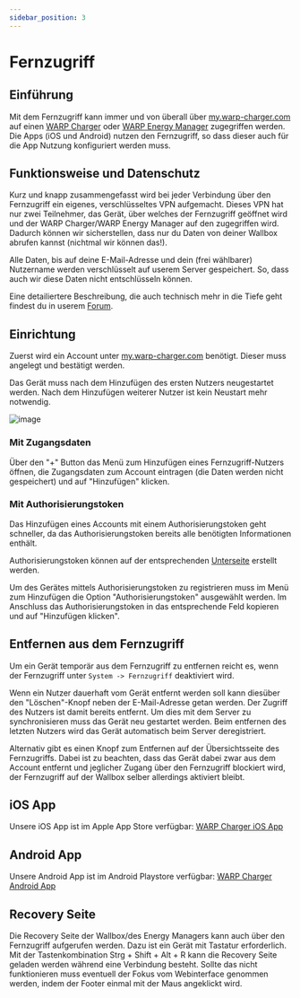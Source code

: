 ```yaml
---
sidebar_position: 3
---
```


# Fernzugriff

## Einführung
Mit dem Fernzugriff kann immer und von überall über [my.warp-charger.com](https://my.warp-charger.com) auf einen [WARP Charger](/docs/warp_charger/introduction) oder [WARP Energy Manager](/docs/warp_energy_manager/introduction) zugegriffen werden.
Die Apps (iOS und Android) nutzen den Fernzugriff, so dass dieser auch für die App Nutzung konfiguriert werden muss.

## Funktionsweise und Datenschutz
Kurz und knapp zusammengefasst wird bei jeder Verbindung über den Fernzugriff ein eigenes, verschlüsseltes VPN aufgemacht. Dieses VPN hat nur zwei Teilnehmer, das Gerät, über welches der Fernzugriff geöffnet wird und der WARP Charger/WARP Energy Manager auf den zugegriffen wird. Dadurch können wir sicherstellen, dass nur du Daten von deiner Wallbox abrufen kannst (nichtmal wir können das!).

Alle Daten, bis auf deine E-Mail-Adresse und dein (frei wählbarer) Nutzername werden verschlüsselt auf userem Server gespeichert. So, dass auch wir diese Daten nicht entschlüsseln können.

Eine detailiertere Beschreibung, die auch technisch mehr in die Tiefe geht findest du in userem [Forum](https://www.tinkerunity.org/topic/12365-fernzugriff-alpha).

## Einrichtung
Zuerst wird ein Account unter [my.warp-charger.com](https://my.warp-charger.com) benötigt. Dieser muss angelegt und bestätigt werden.

Das Gerät muss nach dem Hinzufügen des ersten Nutzers neugestartet werden. Nach dem Hinzufügen weiterer Nutzer ist kein Neustart mehr notwendig.

![image](/img/webinterface/system/warp-system_remote_access.jpeg)

### Mit Zugangsdaten
Über den "+" Button das Menü zum Hinzufügen eines Fernzugriff-Nutzers öffnen, die Zugangsdaten zum Account eintragen (die Daten werden nicht gespeichert)
und auf "Hinzufügen" klicken.

### Mit Authorisierungstoken
Das Hinzufügen eines Accounts mit einem Authorisierungstoken geht schneller, da das Authorisierungstoken bereits alle benötigten Informationen enthält.

Authorisierungstoken können auf der entsprechenden [Unterseite](https://my.warp-charger.com/tokens) erstellt werden.

Um des Gerätes mittels Authorisierungstoken zu registrieren muss im Menü zum Hinzufügen die Option "Authorisierungstoken" ausgewählt werden.
Im Anschluss das Authorisierungstoken in das entsprechende Feld kopieren und auf "Hinzufügen klicken".

## Entfernen aus dem Fernzugriff
Um ein Gerät temporär aus dem Fernzugriff zu entfernen reicht es, wenn der Fernzugriff unter `System -> Fernzugriff` deaktiviert wird.

Wenn ein Nutzer dauerhaft vom Gerät entfernt werden soll kann diesüber den "Löschen"-Knopf neben der E-Mail-Adresse getan werden.
Der Zugriff des Nutzers ist damit bereits entfernt. Um dies mit dem Server zu synchronisieren muss das Gerät neu gestartet werden.
Beim entfernen des letzten Nutzers wird das Gerät automatisch beim Server deregistriert.

Alternativ gibt es einen Knopf zum Entfernen auf der Übersichtsseite des Fernzugriffs.
Dabei ist zu beachten, dass das Gerät dabei zwar aus dem Account entfernt und jeglicher Zugang über den Fernzugriff blockiert wird, der Fernzugriff auf der Wallbox selber allerdings aktiviert bleibt.

## iOS App
Unsere iOS App ist im Apple App Store verfügbar: [WARP Charger iOS App](https://apps.apple.com/us/app/warp-by-tinkerforge/id6736695801)

## Android App
Unsere Android App ist im Android Playstore verfügbar: [WARP Charger Android App](https://play.google.com/store/apps/details?id=com.tinkerforge.warp)

## Recovery Seite
Die Recovery Seite der Wallbox/des Energy Managers kann auch über den Fernzugriff aufgerufen werden. Dazu ist ein Gerät mit Tastatur erforderlich.
Mit der Tastenkombination Strg + Shift + Alt + R kann die Recovery Seite geladen werden während eine Verbindung besteht. Sollte das nicht funktionieren
muss eventuell der Fokus vom Webinterface genommen werden, indem der Footer einmal mit der Maus angeklickt wird.
